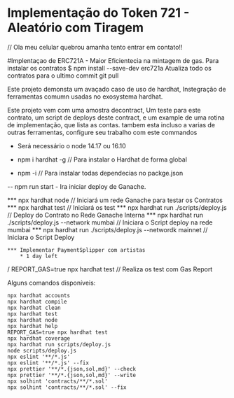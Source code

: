 # Implementação do Token 721 - Aleatório com Tiragem


// Ola meu celular quebrou amanha tento entrar em contato!!

#Implentaçao de ERC721A - Maior Eficientecia na mintagem de gas.
     Para instalar os contratos 
     $ npm install --save-dev erc721a
     Atualiza todo os contratos para o ultimo commit 
     git pull

Este projeto demonsta um avaçado caso de uso de hardhat, Instegração de ferramentas comumn usadas no exosystema hardhat.

Este projeto vem com uma amostra decontract, Um teste para este contrato, um script de deploys deste  contract, e um example de uma rotina de implementação, que lista as contas. tambem esta incluso a varias de outras ferramentas, configure seu trabalho com este commandos

- Será necessário o node 14.17 ou 16.10


- npm i hardhat -g // Para instalar o Hardhat de forma global
- npm -i // Para instalar todas dependecias no packge.json

-- npm run start - Ira iniciar deploy de Ganache.

*** npx hardhat node // Iniciará um rede Ganache para testar os Contratos
*** npx hardhat test // Iniciará os test 
*** npx hardhat run ./scripts/deploy.js // Deploy do Contrato no Rede Ganache Interna
*** npx hardhat run ./scripts/deploy.js --network mumbai // Iniciara o Script deploy na rede mumbai
*** npx hardhat run ./scripts/deploy.js --networdk mainnet // Iniciara o Script Deploy



    *** Implementar PaymentSplipper com artistas
        * 1 day left

/ REPORT_GAS=true npx hardhat test // Realiza os test com Gas Report 


Alguns comandos disponíveis: 


```shell
npx hardhat accounts
npx hardhat compile
npx hardhat clean
npx hardhat test
npx hardhat node
npx hardhat help
REPORT_GAS=true npx hardhat test
npx hardhat coverage
npx hardhat run scripts/deploy.js
node scripts/deploy.js
npx eslint '**/*.js'
npx eslint '**/*.js' --fix
npx prettier '**/*.{json,sol,md}' --check
npx prettier '**/*.{json,sol,md}' --write
npx solhint 'contracts/**/*.sol'
npx solhint 'contracts/**/*.sol' --fix
```
